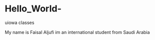 # Hello_World-
uiowa classes 

My name is Faisal Aljufi im an international student from Saudi Arabia 
